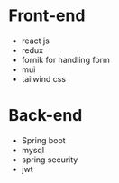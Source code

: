 
# Front-end
- react js
- redux
- fornik for handling form
- mui
- tailwind css

# Back-end
- Spring boot
- mysql
- spring security
- jwt